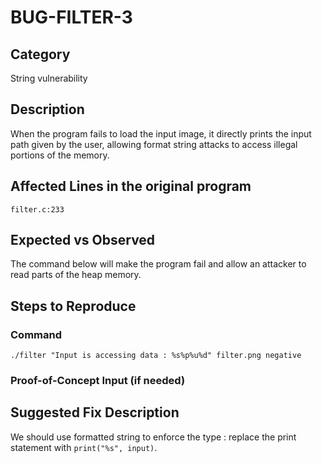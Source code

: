 # BUG-FILTER-3
## Category
String vulnerability

## Description
When the program fails to load the input image, it directly prints the input path given by the user, allowing format string attacks to access illegal portions of the memory.


## Affected Lines in the original program
`filter.c:233`

## Expected vs Observed
The command below will make the program fail and allow an attacker to read parts of the heap memory.

## Steps to Reproduce

### Command
```
./filter "Input is accessing data : %s%p%u%d" filter.png negative
```
### Proof-of-Concept Input (if needed)

## Suggested Fix Description
We should use formatted string to enforce the type : replace the print statement with `print("%s", input)`.